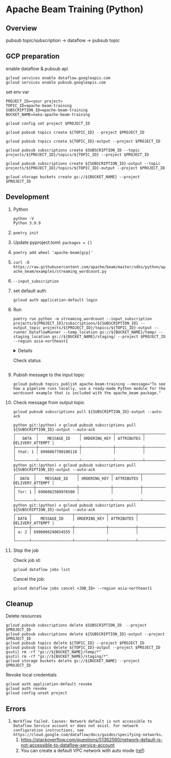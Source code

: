 # Apache Beam Training (Python)

## Overview
pubsub topic/subscription -> dataflow -> pubsub topic


## GCP preparation

enable dataflow & pubsub api
```
gcloud services enable dataflow.googleapis.com
gcloud services enable pubsub.googleapis.com
```

set env var
```
PROJECT_ID=<your project>
TOPIC_ID=apache-beam-training
SUBSCRIPTION_ID=apache-beam-training
BUCKET_NAME=naka-apache-beam-training
```

```
gcloud config set project $PROJECT_ID
```

```
gcloud pubsub topics create ${TOPIC_ID} --project $PROJECT_ID
```

```
gcloud pubsub topics create ${TOPIC_ID}-output --project $PROJECT_ID
```

```
gcloud pubsub subscriptions create $SUBSCRIPTION_ID --topic projects/${PROJECT_ID}/topics/${TOPIC_ID} --project $PROJECT_ID
```

```
gcloud pubsub subscriptions create ${SUBSCRIPTION_ID}-output --topic projects/${PROJECT_ID}/topics/${TOPIC_ID}-output --project $PROJECT_ID
```
```
gcloud storage buckets create gs://${BUCKET_NAME} --project $PROJECT_ID
```


## Development

1. Python
    ```
    python -V
    Python 3.9.9
    ```
1. `poetry init`
1. Update pyproject.toml: `packages = []`
1. `poetry add wheel 'apache-beam[gcp]'`
1. `curl -O https://raw.githubusercontent.com/apache/beam/master/sdks/python/apache_beam/examples/streaming_wordcount.py`
1. `--input_subscription`
1. set default auth
    ```
    gcloud auth application-default login
    ```
1. Run
    ```
    poetry run python -m streaming_wordcount --input_subscription projects/${PROJECT_ID}/subscriptions/${SUBSCRIPTION_ID} --output_topic projects/${PROJECT_ID}/topics/${TOPIC_ID}-output --runner DataflowRunner --temp_location gs://${BUCKET_NAME}/temp/ --staging_location gs://${BUCKET_NAME}/staging/ --project $PROJECT_ID --region asia-northeast1
    ```

    <details>

    ```
    INFO:apache_beam.runners.dataflow.dataflow_runner:2023-02-17T00:50:52.913Z: JOB_MESSAGE_BASIC: Running job using Streaming Engine
    INFO:apache_beam.runners.dataflow.dataflow_runner:2023-02-17T00:50:52.939Z: JOB_MESSAGE_DEBUG: Workflow config is missing a default resource spec.
    INFO:apache_beam.runners.dataflow.dataflow_runner:2023-02-17T00:50:52.966Z: JOB_MESSAGE_DEBUG: Adding StepResource setup and teardown to workflow graph.
    INFO:apache_beam.runners.dataflow.dataflow_runner:2023-02-17T00:50:52.996Z: JOB_MESSAGE_DEBUG: Adding workflow start and stop steps.
    INFO:apache_beam.runners.dataflow.dataflow_runner:2023-02-17T00:50:53.028Z: JOB_MESSAGE_DEBUG: Assigning stage ids.
    INFO:apache_beam.runners.dataflow.dataflow_runner:2023-02-17T00:50:54.092Z: JOB_MESSAGE_DEBUG: Starting worker pool setup.
    INFO:apache_beam.runners.dataflow.dataflow_runner:2023-02-17T00:50:54.124Z: JOB_MESSAGE_DEBUG: Starting worker pool setup.
    INFO:apache_beam.runners.dataflow.dataflow_runner:2023-02-17T00:50:54.155Z: JOB_MESSAGE_BASIC: Starting 1 workers in asia-northeast1-a...
    INFO:apache_beam.runners.dataflow.dataflow_runner:Job 2023-02-16_16_50_40-8403974779991517351 is in state JOB_STATE_RUNNING
    INFO:apache_beam.runners.dataflow.dataflow_runner:2023-02-17T00:51:58.476Z: JOB_MESSAGE_DETAILED: Autoscaling: Raised the number of workers to 1 so that the pipeline can catch up with its backlog and keep up with its input rate.
    INFO:apache_beam.runners.dataflow.dataflow_runner:2023-02-17T00:52:30.514Z: JOB_MESSAGE_DETAILED: Workers have started successfully.
    INFO:apache_beam.runners.dataflow.dataflow_runner:2023-02-17T00:52:45.310Z: JOB_MESSAGE_DETAILED: All workers have finished the startup processes and began to receive work requests.
    ```

    </details>

    Check status

    ```
    ```

1. Pubish message to the input topic

    ```
    gcloud pubsub topics publish apache-beam-training --message="To see how a pipeline runs locally, use a ready-made Python module for the wordcount example that is included with the apache_beam package."
    ```

1. Check message from output topic
    ```
    gcloud pubsub subscriptions pull ${SUBSCRIPTION_ID}-output --auto-ack
    ```

    ```
    python git:(python) ✗ gcloud pubsub subscriptions pull ${SUBSCRIPTION_ID}-output --auto-ack
    ┌─────────┬──────────────────┬──────────────┬────────────┬──────────────────┐
    │   DATA  │    MESSAGE_ID    │ ORDERING_KEY │ ATTRIBUTES │ DELIVERY_ATTEMPT │
    ├─────────┼──────────────────┼──────────────┼────────────┼──────────────────┤
    │ that: 1 │ 6996067700100118 │              │            │                  │
    └─────────┴──────────────────┴──────────────┴────────────┴──────────────────┘
    python git:(python) ✗ gcloud pubsub subscriptions pull ${SUBSCRIPTION_ID}-output --auto-ack
    ┌────────┬──────────────────┬──────────────┬────────────┬──────────────────┐
    │  DATA  │    MESSAGE_ID    │ ORDERING_KEY │ ATTRIBUTES │ DELIVERY_ATTEMPT │
    ├────────┼──────────────────┼──────────────┼────────────┼──────────────────┤
    │ for: 1 │ 6996082509976500 │              │            │                  │
    └────────┴──────────────────┴──────────────┴────────────┴──────────────────┘
    python git:(python) ✗ gcloud pubsub subscriptions pull ${SUBSCRIPTION_ID}-output --auto-ack
    ┌──────┬──────────────────┬──────────────┬────────────┬──────────────────┐
    │ DATA │    MESSAGE_ID    │ ORDERING_KEY │ ATTRIBUTES │ DELIVERY_ATTEMPT │
    ├──────┼──────────────────┼──────────────┼────────────┼──────────────────┤
    │ a: 2 │ 6996066240654555 │              │            │                  │
    └──────┴──────────────────┴──────────────┴────────────┴──────────────────┘
    ```
1. Stop the job

    Check job id:

    ```
    gcloud dataflow jobs list
    ```

    Cancel the job:

    ```
    gcloud dataflow jobs cancel <JOB_ID> --region asia-northeast1
    ```
## Cleanup

Delete resources

```
gcloud pubsub subscriptions delete $SUBSCRIPTION_ID  --project $PROJECT_ID
gcloud pubsub subscriptions delete ${SUBSCRIPTION_ID}-output --project $PROJECT_ID
gcloud pubsub topics delete ${TOPIC_ID} --project $PROJECT_ID
gcloud pubsub topics delete ${TOPIC_ID}-output --project $PROJECT_ID
gsutil rm -rf "gs://${BUCKET_NAME}/temp/*"
gsutil rm -rf "gs://${BUCKET_NAME}/staging/*"
gcloud storage buckets delete gs://${BUCKET_NAME} --project $PROJECT_ID
```

Revoke local credentials
```
gcloud auth application-default revoke
gcloud auth revoke
gcloud config unset project
```

## Errors

1. `Workflow failed. Causes: Network default is not accessible to Dataflow Service account or does not exist. For network configuration instructions, see https://cloud.google.com/dataflow/docs/guides/specifying-networks.`
    1. https://stackoverflow.com/questions/51362560/network-default-is-not-accessible-to-dataflow-service-account
    1. You can create a default VPC network with auto mode ([ref](https://cloud.google.com/vpc/docs/vpc#auto-mode-considerations))
